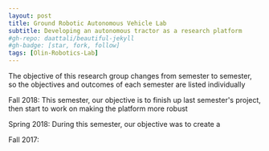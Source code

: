 ```yaml
---
layout: post
title: Ground Robotic Autonomous Vehicle Lab
subtitle: Developing an autonomous tractor as a research platform
#gh-repo: daattali/beautiful-jekyll
#gh-badge: [star, fork, follow]
tags: [Olin-Robotics-Lab]
---
```

The objective of this research group changes from semester to semester, so the objectives and outcomes of each semester are listed individually

Fall 2018:
This semester, our objective is to finish up last semester's project, then start to work on making the platform more robust


Spring 2018:
During this semester, our objective was to create a

Fall 2017:
